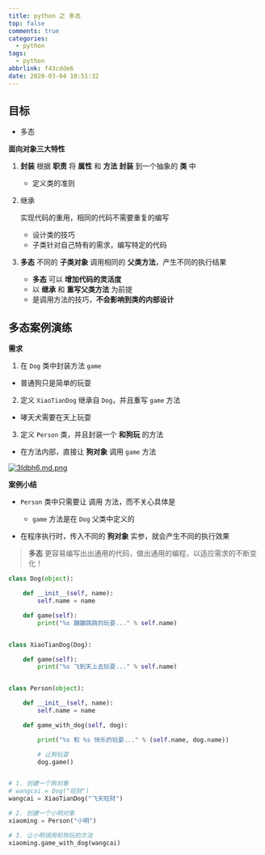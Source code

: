 ```yaml
---
title: python 之 多态
top: false
comments: true
categories:
  - python
tags:
  - python
abbrlink: f43cdde6
date: 2020-03-04 10:51:32
---
```


## 目标

- 多态

  <!-- more -->

**面向对象三大特性**

1. **封装**  根据 **职责** 将 **属性** 和 **方法** **封装** 到一个抽象的 **类** 中 

   -  定义类的准则 

2. 继承 

   实现代码的重用，相同的代码不需要重复的编写

   - 设计类的技巧
   - 子类针对自己特有的需求，编写特定的代码

3. **多态** 不同的 **子类对象** 调用相同的 **父类方法**，产生不同的执行结果

   - **多态** 可以 **增加代码的灵活度**
   - 以 **继承** 和 **重写父类方法** 为前提
   - 是调用方法的技巧，**不会影响到类的内部设计**


## 多态案例演练

**需求**

1.  在 `Dog` 类中封装方法 `game` 
   - 普通狗只是简单的玩耍
2.  定义 `XiaoTianDog` 继承自 `Dog`，并且重写 `game` 方法 
   - 哮天犬需要在天上玩耍
3.  定义 `Person` 类，并且封装一个 **和狗玩** 的方法 
   - 在方法内部，直接让 **狗对象** 调用 `game` 方法

[![3Idbh6.md.png](https://s2.ax1x.com/2020/03/04/3Idbh6.md.png)](https://imgchr.com/i/3Idbh6)

**案例小结**

+ `Person` 类中只需要让 调用 方法，而不关心具体是 
  + `game` 方法是在 `Dog` 父类中定义的

+ 在程序执行时，传入不同的 **狗对象** 实参，就会产生不同的执行效果

> **多态** 更容易编写出出通用的代码，做出通用的编程，以适应需求的不断变化！

```python
class Dog(object):

    def __init__(self, name):
        self.name = name

    def game(self):
        print("%s 蹦蹦跳跳的玩耍..." % self.name)


class XiaoTianDog(Dog):

    def game(self):
        print("%s 飞到天上去玩耍..." % self.name)


class Person(object):

    def __init__(self, name):
        self.name = name

    def game_with_dog(self, dog):

        print("%s 和 %s 快乐的玩耍..." % (self.name, dog.name))

        # 让狗玩耍
        dog.game()


# 1. 创建一个狗对象
# wangcai = Dog("旺财")
wangcai = XiaoTianDog("飞天旺财")

# 2. 创建一个小明对象
xiaoming = Person("小明")

# 3. 让小明调用和狗玩的方法
xiaoming.game_with_dog(wangcai)
        
```
